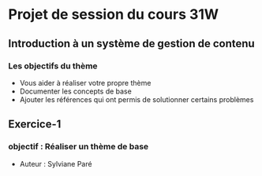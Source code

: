 # Projet de session du cours 31W
## Introduction à un système de gestion de contenu

### Les objectifs du thème
- Vous aider à réaliser votre propre thème
- Documenter les concepts de base
- Ajouter les références qui ont permis de solutionner certains problèmes
## Exercice-1
### objectif : Réaliser un thème de base
- Auteur : Sylviane Paré
